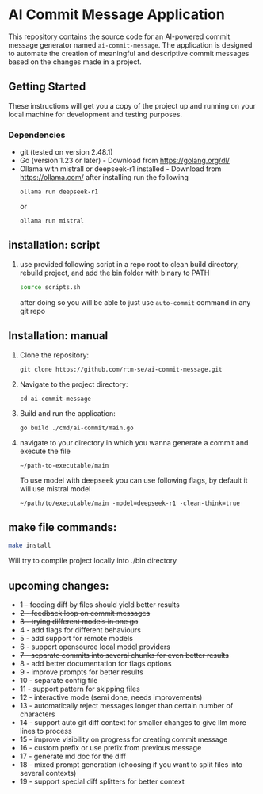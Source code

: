 # AI Commit Message Application

This repository contains the source code for an AI-powered commit message
generator named `ai-commit-message`. The application is designed to
automate the creation of meaningful and descriptive commit messages based
on the changes made in a project.

## Getting Started

These instructions will get you a copy of the project up and running on
your local machine for development and testing purposes.

### Dependencies
- git (tested on version 2.48.1)
- Go (version 1.23 or later) - Download from https://golang.org/dl/
- Ollama with mistrall or deepseek-r1 installed - Download from https://ollama.com/
  after installing run the following
   ```
  ollama run deepseek-r1
   ```
  or
   ```
  ollama run mistral
   ```

## installation: script
1. use provided following script in a repo root to clean build directory, rebuild project, and add the bin folder with binary to PATH
   ```bash
   source scripts.sh
   ```
    after doing so you will be able to just use `auto-commit` command in any git repo
    

## Installation: manual

1. Clone the repository:
   ```
   git clone https://github.com/rtm-se/ai-commit-message.git
   ```
2. Navigate to the project directory:
   ```
   cd ai-commit-message
   ```
3. Build and run the application:
   ```
   go build ./cmd/ai-commit/main.go
   ```
4. navigate to your directory in which you wanna generate a commit and execute the file
   ```
   ~/path-to-executable/main
   ```
   To use model with deepseek you can use following flags, by default it will use mistral model 
   ```
   ~/path/to/executable/main -model=deepseek-r1 -clean-think=true
   ```

## make file commands:
```bash
make install
```
Will try to compile project locally into ./bin directory


upcoming changes:
-
- ~~1 - feeding diff by files should yield better results~~
- ~~2 - feedback loop on commit messages~~
- ~~3 - trying different models in one go~~
- 4 - add flags for different behaviours
- 5 - add support for remote models
- 6 - support opensource local model providers
- ~~7 - separate commits into several chunks for even better results~~
- 8 - add better documentation for flags options
- 9 - improve prompts for better results
- 10 - separate config file
- 11 - support pattern for skipping files
- 12 - interactive mode (semi done, needs improvements)
- 13 - automatically reject messages longer than certain number of characters 
- 14 - support auto git diff context for smaller changes to give llm more lines to process
- 15 - improve visibility on progress for creating commit message
- 16 - custom prefix or use prefix from previous message
- 17 - generate md doc for the diff
- 18 - mixed prompt generation (choosing if you want to split files into several contexts)
- 19 - support special diff splitters for better context